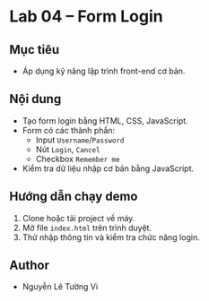 # Lab 04 – Form Login

## Mục tiêu
- Áp dụng kỹ năng lập trình front-end cơ bản.

## Nội dung
- Tạo form login bằng HTML, CSS, JavaScript.
- Form có các thành phần: 
  - Input `Username`/`Password`
  - Nút `Login`, `Cancel`
  - Checkbox `Remember me`
- Kiểm tra dữ liệu nhập cơ bản bằng JavaScript.

## Hướng dẫn chạy demo
1. Clone hoặc tải project về máy.
2. Mở file `index.html` trên trình duyệt.
3. Thử nhập thông tin và kiểm tra chức năng login.

## Author
- Nguyễn Lê Tường Vi
